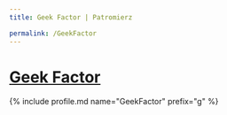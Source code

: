 ```yaml
---
title: Geek Factor | Patromierz

permalink: /GeekFactor
---
```


# [Geek Factor](https://patronite.pl/GeekFactor)

{% include profile.md name="GeekFactor" prefix="g" %}
